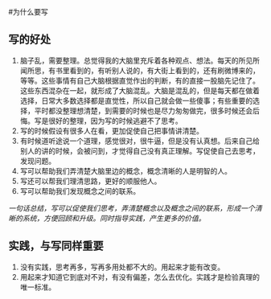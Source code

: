 #为什么要写
## 写的好处

1. 脑子乱，需要整理。总觉得我的大脑里充斥着各种观点、想法。每天的所见所闻所思，有书里看到的，有听别人说的，有大街上看到的，还有刷微博来的，等等。这些事情有自己大脑根据直觉作出的判断，有的直接一股脑先记住了。这些东西混杂在一起，就形成了大脑混乱。大脑是混乱的，但是每天都在做着选择，日常大多数选择都是直觉性，所以自己就会做一些傻事；有些重要的选择，平时都没整理想清楚，到需要的时候也是尽力匆匆做完，很多时候还会后悔。写是很好的整理，因为写的时候逃避不了思考。
2. 写的时候假设有很多人在看，更加促使自己把事情讲清楚。
3. 有时候道听途说一个道理，感觉很对，很牛逼，但是没有认真想。后来自己给别人的讲的时候，会被问到，才觉得自己没有真正理解。写促使自己去思考，发现问题。
4. 写可以帮助我们弄清楚大脑里边的概念，概念清晰的人是明智的人。
5. 写还可以帮我们理清思路，更好的顺服他人。
6. 写可以帮助我们发现概念之间的联系。

*一句话总结，写可以促使我们思考，弄清楚概念以及概念之间的联系，形成一个清晰的系统，方便回顾和升级。同时指导实践，产生更多的价值。*

## 实践，与写同样重要

1. 没有实践，思考再多，写再多用处都不大的。用起来才能有改变。
2. 用起来才知道它到底对不对，有没有偏差，怎么去优化。实践才是检验真理的唯一标准。